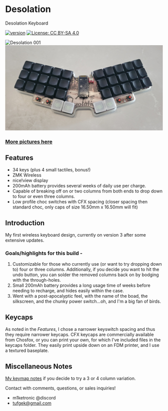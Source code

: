 # Desolation
Desolation Keyboard

[![version](https://img.shields.io/badge/version-3.0.0-blue)](#)
[![License: CC BY-SA 4.0](https://img.shields.io/badge/License-CC%20BY--SA%204.0-lightgrey.svg)](https://creativecommons.org/licenses/by-sa/4.0/)

![Desolation 001](images/20240716_090901.jpg)
![Desolation 002](images/20240522_095357.jpg)

### [More pictures here](images/gallery.md)



## Features

- 34 keys (plus 4 small tactiles, bonus!)
- ZMK Wireless
- nice!view display
- 200mAh battery provides several weeks of daily use per charge.
- Capable of breaking off on or two columns from both ends to drop down to four or even three columns.
- Low profile choc switches with CFX spacing (closer spacing then standard choc, only caps of size 16.50mm x 16.50mm will fit)



## Introduction

My first wireless keyboard design, currently on version 3 after some extensive updates.

### Goals/highlights for this build -

  1. Customizable for those who currently use (or want to try dropping down to) four or three columns.  Additionally, if you decide you want to hit the undo button, you can solder the removed columns back on by bodging with the through-holes.
  2. Small 200mAh battery provides a long usage time of weeks before needing to recharge, and hides easily within the case.
  3. Went with a post-apocalyptic feel, with the name of the boad, the silkscreen, and the chunky power switch...oh, and I'm a big fan of birds.




## Keycaps

As noted in the *Features*, I chose a narrower keyswitch spacing and thus they require narrower keycaps.  CFX keycaps are commercially available from Chosfox, or you can print your own, for which I've included files in the keycaps folder.  They easily print upside down on an FDM printer, and I use a textured baseplate.



## Miscellaneous Notes
[My keymap notes](https://github.com/miketronic/MM20-keyboard-layout) if you decide to try a 3 or 4 column variation.





Contact with comments, questions, or sales inquiries!
- m1ketronic @discord
- tufgek@gmail.com

